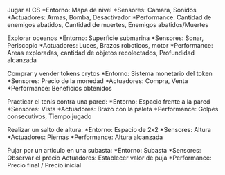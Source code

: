 Jugar al CS
    *Entorno: Mapa de nivel
    *Sensores: Camara, Sonidos
    *Actuadores: Armas, Bomba, Desactivador
    *Performance: Cantidad de enemigos abatidos, Cantidad de muertes, Enemigos abatidos/Muertes

Explorar oceanos
    *Entorno: Superficie submarina
    *Sensores: Sonar, Periscopio
    *Actuadores: Luces, Brazos roboticos, motor
    *Performance: Areas exploradas, cantidad de objetos recolectados, Profundidad alcanzada

Comprar y vender tokens crytos
    *Entorno: Sistema monetario del token
    *Sensores: Precio de la monedad
    *Actuadores: Compra, Venta
    *Performance: Beneficios obtenidos

Practicar el tenis contra una pared:
    *Entorno: Espacio frente a la pared
    *Sensores: Vista
    *Actuadores: Brazo con la paleta
    *Performance: Golpes consecutivos, Tiempo jugado

Realizar un salto de altura:
    *Entorno: Espacio de 2x2 
    *Sensores: Altura
    *Actuadores: Piernas
    *Performance: Altura alcanzada

Pujar por un articulo en una subasta:
    *Entorno: Subasta
    *Sensores: Observar el precio
    Actuadores: Establecer valor de puja
    *Performance: Precio final / Precio inicial 